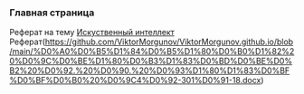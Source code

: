 ### Главная страница
Реферат на тему [Искуственный интеллект](https://github.com/ViktorMorgunov/ViktorMorgunov.github.io)
Реферат(https://github.com/ViktorMorgunov/ViktorMorgunov.github.io/blob/main/%D0%A0%D0%B5%D1%84%D0%B5%D1%80%D0%B0%D1%82%20%D0%9C%D0%BE%D1%80%D0%B3%D1%83%D0%BD%D0%BE%D0%B2%20%D0%92.%20%D0%90.%20%D0%93%D1%80%D1%83%D0%BF%D0%BF%D0%B0%20%D0%9C4%D0%92-301%D0%91-18.docx)  
